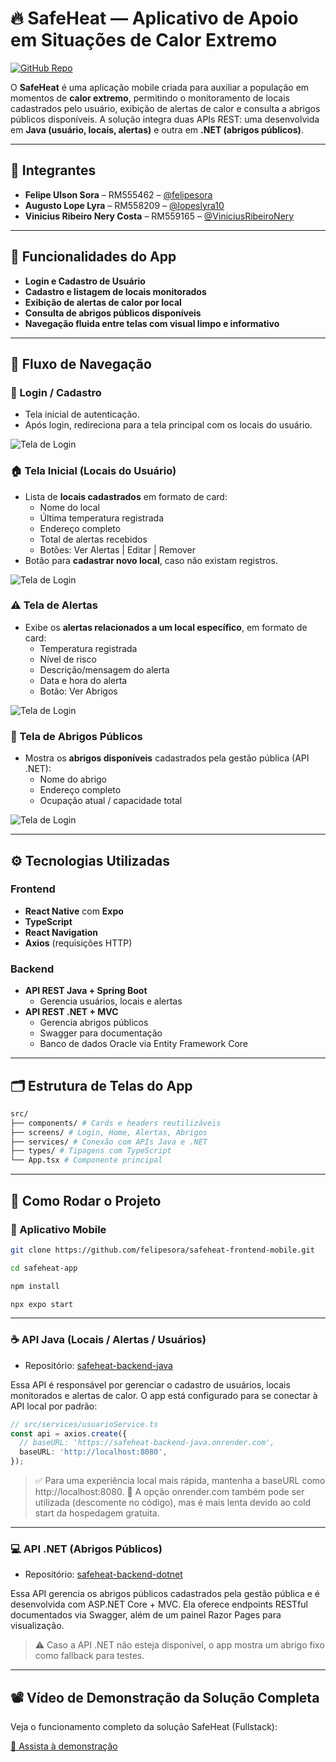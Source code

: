 # 🔥 SafeHeat — Aplicativo de Apoio em Situações de Calor Extremo

[![GitHub Repo](https://img.shields.io/badge/GitHub-Repository-blue)](https://github.com/felipesora/safeheat-frontend-mobile)

O **SafeHeat** é uma aplicação mobile criada para auxiliar a população em momentos de **calor extremo**, permitindo o monitoramento de locais cadastrados pelo usuário, exibição de alertas de calor e consulta a abrigos públicos disponíveis. A solução integra duas APIs REST: uma desenvolvida em **Java (usuário, locais, alertas)** e outra em **.NET (abrigos públicos)**.

---

## 👥 Integrantes

- **Felipe Ulson Sora** – RM555462 – [@felipesora](https://github.com/felipesora)
- **Augusto Lope Lyra** – RM558209 – [@lopeslyra10](https://github.com/lopeslyra10)
- **Vinicius Ribeiro Nery Costa** – RM559165 – [@ViniciusRibeiroNery](https://github.com/ViniciusRibeiroNery)

---

## 📱 Funcionalidades do App

- **Login e Cadastro de Usuário**
- **Cadastro e listagem de locais monitorados**
- **Exibição de alertas de calor por local**
- **Consulta de abrigos públicos disponíveis**
- **Navegação fluida entre telas com visual limpo e informativo**

---

## 🧭 Fluxo de Navegação

### 🔐 Login / Cadastro
- Tela inicial de autenticação.
- Após login, redireciona para a tela principal com os locais do usuário.

![Tela de Login](assets/imagens-readme/safeheat-login.png)

### 🏠 Tela Inicial (Locais do Usuário)
- Lista de **locais cadastrados** em formato de card:
  - Nome do local
  - Última temperatura registrada
  - Endereço completo
  - Total de alertas recebidos
  - Botões: Ver Alertas | Editar | Remover
- Botão para **cadastrar novo local**, caso não existam registros.

![Tela de Login](assets/imagens-readme/safeheat-pagina-inicial.png)

### ⚠️ Tela de Alertas
- Exibe os **alertas relacionados a um local específico**, em formato de card:
  - Temperatura registrada
  - Nível de risco
  - Descrição/mensagem do alerta
  - Data e hora do alerta
  - Botão: Ver Abrigos

![Tela de Login](assets/imagens-readme/safeheat-alertas.png)

### 🛑 Tela de Abrigos Públicos
- Mostra os **abrigos disponíveis** cadastrados pela gestão pública (API .NET):
  - Nome do abrigo
  - Endereço completo
  - Ocupação atual / capacidade total

![Tela de Login](assets/imagens-readme/safeheat-abrigos.png)

---

## ⚙️ Tecnologias Utilizadas

### Frontend
- **React Native** com **Expo**
- **TypeScript**
- **React Navigation**
- **Axios** (requisições HTTP)

### Backend
- **API REST Java + Spring Boot**
  - Gerencia usuários, locais e alertas
- **API REST .NET + MVC**
  - Gerencia abrigos públicos
  - Swagger para documentação
  - Banco de dados Oracle via Entity Framework Core

---

## 🗂️ Estrutura de Telas do App

```bash
src/
├── components/ # Cards e headers reutilizáveis
├── screens/ # Login, Home, Alertas, Abrigos
├── services/ # Conexão com APIs Java e .NET
├── types/ # Tipagens com TypeScript
└── App.tsx # Componente principal
```

---

## 🚀 Como Rodar o Projeto

### 📱 Aplicativo Mobile
```bash
git clone https://github.com/felipesora/safeheat-frontend-mobile.git

cd safeheat-app

npm install

npx expo start
```

---

### ☕ API Java (Locais / Alertas / Usuários)

- Repositório: [safeheat-backend-java](https://github.com/felipesora/safeheat-backend-java)

Essa API é responsável por gerenciar o cadastro de usuários, locais monitorados e alertas de calor. O app está configurado para se conectar à API local por padrão:

```ts
// src/services/usuarioService.ts
const api = axios.create({
  // baseURL: 'https://safeheat-backend-java.onrender.com',
  baseURL: 'http://localhost:8080',
});
```

>✅ Para uma experiência local mais rápida, mantenha a baseURL como http://localhost:8080.
>🐢 A opção onrender.com também pode ser utilizada (descomente no código), mas é mais lenta devido ao cold start da hospedagem gratuita.

---

### 💻 API .NET (Abrigos Públicos)

- Repositório: [safeheat-backend-dotnet](https://github.com/felipesora/safeheat-backend-dotnet)

Essa API gerencia os abrigos públicos cadastrados pela gestão pública e é desenvolvida com ASP.NET Core + MVC. Ela oferece endpoints RESTful documentados via Swagger, além de um painel Razor Pages para visualização.

>⚠️ Caso a API .NET não esteja disponível, o app mostra um abrigo fixo como fallback para testes.

---

## 📽️ Vídeo de Demonstração da Solução Completa
Veja o funcionamento completo da solução SafeHeat (Fullstack):

[🔗 Assista à demonstração](https://www.youtube.com/watch?v=zYGh5FbhCwE)

